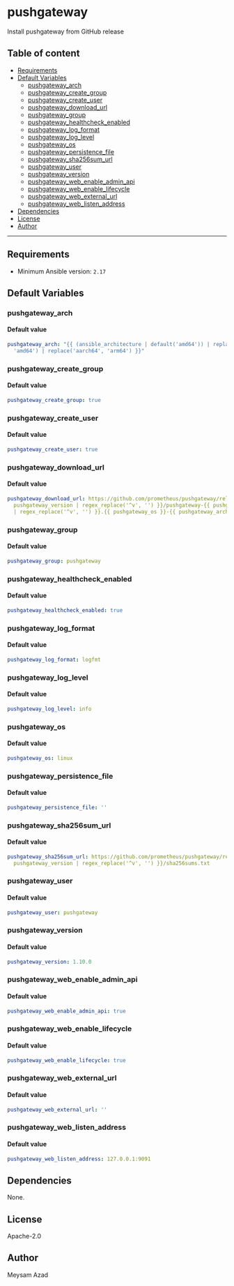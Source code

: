# pushgateway

Install pushgateway from GitHub release

## Table of content

- [Requirements](#requirements)
- [Default Variables](#default-variables)
  - [pushgateway_arch](#pushgateway_arch)
  - [pushgateway_create_group](#pushgateway_create_group)
  - [pushgateway_create_user](#pushgateway_create_user)
  - [pushgateway_download_url](#pushgateway_download_url)
  - [pushgateway_group](#pushgateway_group)
  - [pushgateway_healthcheck_enabled](#pushgateway_healthcheck_enabled)
  - [pushgateway_log_format](#pushgateway_log_format)
  - [pushgateway_log_level](#pushgateway_log_level)
  - [pushgateway_os](#pushgateway_os)
  - [pushgateway_persistence_file](#pushgateway_persistence_file)
  - [pushgateway_sha256sum_url](#pushgateway_sha256sum_url)
  - [pushgateway_user](#pushgateway_user)
  - [pushgateway_version](#pushgateway_version)
  - [pushgateway_web_enable_admin_api](#pushgateway_web_enable_admin_api)
  - [pushgateway_web_enable_lifecycle](#pushgateway_web_enable_lifecycle)
  - [pushgateway_web_external_url](#pushgateway_web_external_url)
  - [pushgateway_web_listen_address](#pushgateway_web_listen_address)
- [Dependencies](#dependencies)
- [License](#license)
- [Author](#author)

---

## Requirements

- Minimum Ansible version: `2.17`

## Default Variables

### pushgateway_arch

#### Default value

```YAML
pushgateway_arch: "{{ (ansible_architecture | default('amd64')) | replace('x86_64',
  'amd64') | replace('aarch64', 'arm64') }}"
```

### pushgateway_create_group

#### Default value

```YAML
pushgateway_create_group: true
```

### pushgateway_create_user

#### Default value

```YAML
pushgateway_create_user: true
```

### pushgateway_download_url

#### Default value

```YAML
pushgateway_download_url: https://github.com/prometheus/pushgateway/releases/download/v{{
  pushgateway_version | regex_replace('^v', '') }}/pushgateway-{{ pushgateway_version
  | regex_replace('^v', '') }}.{{ pushgateway_os }}-{{ pushgateway_arch }}.tar.gz
```

### pushgateway_group

#### Default value

```YAML
pushgateway_group: pushgateway
```

### pushgateway_healthcheck_enabled

#### Default value

```YAML
pushgateway_healthcheck_enabled: true
```

### pushgateway_log_format

#### Default value

```YAML
pushgateway_log_format: logfmt
```

### pushgateway_log_level

#### Default value

```YAML
pushgateway_log_level: info
```

### pushgateway_os

#### Default value

```YAML
pushgateway_os: linux
```

### pushgateway_persistence_file

#### Default value

```YAML
pushgateway_persistence_file: ''
```

### pushgateway_sha256sum_url

#### Default value

```YAML
pushgateway_sha256sum_url: https://github.com/prometheus/pushgateway/releases/download/v{{
  pushgateway_version | regex_replace('^v', '') }}/sha256sums.txt
```

### pushgateway_user

#### Default value

```YAML
pushgateway_user: pushgateway
```

### pushgateway_version

#### Default value

```YAML
pushgateway_version: 1.10.0
```

### pushgateway_web_enable_admin_api

#### Default value

```YAML
pushgateway_web_enable_admin_api: true
```

### pushgateway_web_enable_lifecycle

#### Default value

```YAML
pushgateway_web_enable_lifecycle: true
```

### pushgateway_web_external_url

#### Default value

```YAML
pushgateway_web_external_url: ''
```

### pushgateway_web_listen_address

#### Default value

```YAML
pushgateway_web_listen_address: 127.0.0.1:9091
```



## Dependencies

None.

## License

Apache-2.0

## Author

Meysam Azad
